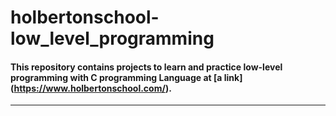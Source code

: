 # holbertonschool-low_level_programming 
#### This repository contains projects to learn and practice low-level programming with C programming Language at [a link] (https://www.holbertonschool.com/).
------------------------------------------------------------------------------------------------------------------
